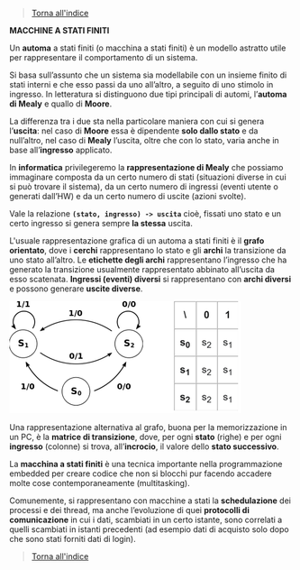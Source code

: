 >[Torna all'indice](indexstatifiniti.md)

**MACCHINE A STATI FINITI**

Un **automa** a stati finiti (o macchina a stati finiti) è un modello astratto utile per rappresentare il comportamento di un sistema. 

Si basa sull’assunto che un sistema sia modellabile con un insieme finito di stati interni e che esso passi da uno all’altro, a seguito di uno stimolo in ingresso. In letteratura si distinguono due tipi principali di automi, l’**automa di Mealy** e quallo di **Moore**. 

La differenza tra i due sta nella particolare maniera con cui si genera l’**uscita**: nel caso di **Moore** essa è dipendente **solo dallo stato** e da null’altro, nel caso di **Mealy** l’uscita, oltre che con lo stato, varia anche in base all’**ingresso** applicato.

In **informatica** privilegeremo la **rappresentazione di Mealy** che possiamo immaginare composta da un certo numero di stati (situazioni diverse in cui si può trovare il sistema), da un certo numero di ingressi (eventi utente o generati dall’HW) e da un certo numero di uscite (azioni svolte). 

Vale la relazione **```(stato, ingresso) -> uscita```** cioè, fissati uno stato e un certo ingresso si genera sempre **la stessa** uscita.

L'usuale rappresentazione grafica di un automa a stati finiti è il **grafo orientato**, dove i **cerchi** rappresentano lo stato e gli **archi** la transizione da uno stato all’altro. Le **etichette degli archi** rappresentano l’ingresso che ha generato la transizione usualmente rappresentato abbinato all’uscita da esso scatenata. **Ingressi (eventi) diversi** si rappresentano con **archi diversi** e possono generare **uscite diverse**.

![statemachine](statemachine.png)                      

Una rappresentazione alternativa al grafo, buona per la memorizzazione in un PC, è la **matrice di transizione**, dove, per ogni **stato** (righe) e per ogni **ingresso** (colonne) si trova, all’**incrocio**, il valore dello **stato successivo**.

La **macchina a stati finiti** è una tecnica importante nella programmazione embedded per creare codice che non si blocchi pur facendo accadere molte cose contemporaneamente (multitasking). 

Comunemente, si rappresentano con macchine a stati la **schedulazione** dei processi e dei thread, ma anche l’evoluzione di quei **protocolli di comunicazione** in cui i dati, scambiati in un certo istante, sono correlati a quelli scambiati in istanti precedenti (ad esempio dati di acquisto solo dopo che sono stati forniti dati di login).

>[Torna all'indice](indexstatifiniti.md)
